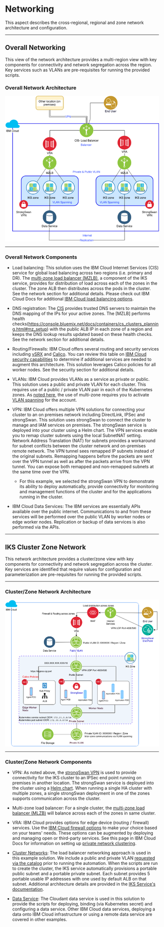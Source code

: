 # Networking

This aspect describes the cross-regional, regional and zone network architecture and configuration.



---



## Overall Networking

This view of the network architecture provides a multi-region view with key components for connectivity and network segregation across the region. Key services such as VLANs are pre-requisites for running the provided scripts.




### Overall Network Architecture


![Network](../imgs/OverallNW.png)


---

### Overall Network Components


- Load balancing: This solution uses the IBM Cloud Internet Services (CIS) service for global load balancing across two regions (i.e. primary and DR). The [multi-zone load balancer (MZLB)](https://console.bluemix.net/docs/containers/cs_clusters_planning.html#mz_setup), a component of the IKS service, provides for distribution of load across each of the zones in the cluster.  The zone ALB then distributes across the pods in the cluster. See the network section for additional details. Please check out IBM Cloud Docs for additional [IBM Cloud load balancing options](https://console.bluemix.net/docs/infrastructure/loadbalancer-service/explore-load-balancers.html).

- DNS registration: The [CIS](https://console.bluemix.net/docs/infrastructure/cis/dns-concepts.html#dns-concepts) provides trusted DNS servers to maintain the DNS mapping of the IPs for your active zones. The [MZLB] performs health checks(https://console.bluemix.net/docs/containers/cs_clusters_planning.html#mz_setup) with the public ALB IP in each zone of a region and keeps the DNS lookup results updated based on these health checks. See the network section for additional details.

- Routing/Firewalls: IBM Cloud offers several routing and security services including [vSRX](https://console.bluemix.net/docs/infrastructure/vsrx/getting-started.html#getting-started) and [Calico](https://console.bluemix.net/docs/containers/cs_network_policy.html#default_policy). You can review this table on [IBM Cloud security capabilities](https://console.bluemix.net/docs/infrastructure/fortigate-10g/explore-firewalls.html#explore-firewalls)  to determine if additional services are needed to augment this architecture. This solution leverages Calico policies for all worker nodes. See the security section for additional details.

- VLANs: IBM Cloud provides VLANs as a service as private or public. This solution uses a public and private VLAN for each cluster. This requires use of a public / private VLAN pair in each of the Kubernetes zones. As [noted here](https://console.bluemix.net/docs/containers/cs_clusters_planning.html#multizone), the use of multi-zone requires you to activate [VLAN spanning](https://console.bluemix.net/docs/infrastructure/vlans/vlan-spanning.html#vlan-spanning) for the account.

- VPN: IBM Cloud offers multiple VPN solutions for connecting your cluster to an on premises network including DirectLink, IPSec and strongSwan. This solution uses strongSwan to connect the cluster to manage and IAM services on premises. The strongSwan service is deployed into your cluster using a Helm chart. The VPN services enable you to remap cluster subnets  using the local SubnetNAT setting. Network Address Translation (NAT) for subnets provides a workaround for subnet conflicts between the cluster network and on-premises remote network. The VPN tunnel sees remapped IP subnets instead of the original subnets. Remapping happens before the packets are sent over the VPN tunnel as well as after the packets arrive from the VPN tunnel. You can expose both remapped and non-remapped subnets at the same time over the VPN.

  - For this example, we selected the strongSwan VPN to demonstrate its ability to deploy automatically, provide connectivity for monitoring and management functions of the cluster and for the applications running in the cluster.

- IBM Cloud Data Services: The IBM services are essentially APIs available over the public internet. Communications to and from these services will be performed over the public VLAN by worker nodes or edge worker nodes. Replication or backup of data services is also performed via the APIs.


---


## IKS Cluster Zone Network
This network architecture provides a cluster/zone view with key components for connectivity and network segregation across the cluster. Key services are identified that require values for configuration and parameterization are pre-requisites for running the provided scripts.

---

### Cluster/Zone Network Architecture


![Zone Network](../imgs/Network.png)



---


### Cluster/Zone Network Components


- VPN: As noted above, the [strongSwan VPN](https://console.bluemix.net/docs/containers/cs_vpn.html#vpn) is used to provide connectivity for the IKS cluster to an IPSec end point running on premises in another location. The strongSwan service is deployed into the cluster using a [Helm chart](https://console.bluemix.net/docs/containers/cs_vpn.html#vpn-setup). When running a single HA cluster with multiple zones, a single strongSwan deployment in one of the zones supports communication across the cluster.

- Multi-zone load balancer: For a single cluster, the [multi-zone load balancer (MLZB)](https://console.bluemix.net/docs/containers/cs_loadbalancer.html#loadbalancer) will balance across each of the zones in same cluster.

- VRA: IBM Cloud provides options for edge device (routing / firewall) services. Use the [IBM Cloud firewall options](https://console.bluemix.net/docs/infrastructure/fortigate-10g/explore-firewalls.html#explore-firewalls) to make your choice based on your teams' needs.  These options can be augmented by deploying and managing open or third-party services. See this page in IBM Cloud Docs for information on setting up [private network clustering](https://console.test.cloud.ibm.com/docs/containers?topic=containers-planning#private_vlan).

- [Cluster Networks](https://console.bluemix.net/docs/containers/cs_network_planning.html#planning): The load balancer networking approach is used in this example solution. We include a public and private VLAN [requested via the catalog](https://console.bluemix.net/catalog/infrastructure/vlan) prior to running the automation. When the scripts are run to create the cluster, the IKS service automatically provisions a portable public subnet and a portable private subnet. Each subnet provides 5 portable usable IP addresses with one used by default ALB on that subnet. Additional architecture details are provided in the [IKS Service's documentation](https://console.bluemix.net/docs/containers/cs_loadbalancer.html#planning).

- [Data Service](https://console.bluemix.net/docs/services/Cloudant/getting-started.html#getting-started-with-cloudant): The Cloudant data service is used in this solution to provide the scripts for deploying, binding (via Kubernetes secret) and configuring a data service. Other IBM Cloud data services, deploying a data onto IBM Cloud infrastructure or using a remote data service are covered in other examples.
